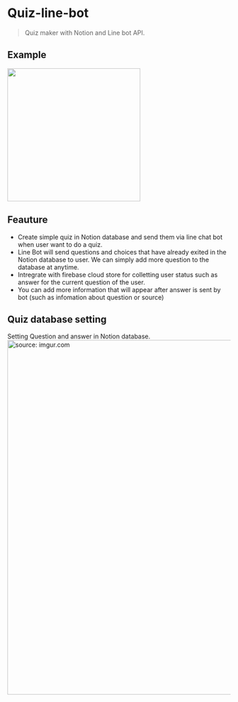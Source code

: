 # Quiz-line-bot
> Quiz maker with Notion and Line bot API.

## Example
<img src="https://i.imgur.com/fjvwMAv.gif" width="300"/>

## Feauture
- Create simple quiz in Notion database and send them via line chat bot when user want to do a quiz.
- Line Bot will send questions and choices that have already exited in the Notion database to user. We can simply add more question to the database at anytime.
- Intregrate with firebase cloud store for colletting user status such as answer for the current question of the user.
- You can add more information that will appear after answer is sent by bot (such as infomation about question or source)

## Quiz database setting
Setting Question and answer in Notion database.
<a href="https://imgur.com/0s2d0DO"><img src="https://i.imgur.com/0s2d0DO.png" title="source: imgur.com" width="800"/></a>
